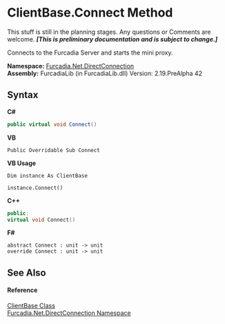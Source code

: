 # ClientBase.Connect Method 
This stuff is still in the planning stages. Any questions or Comments are welcome. _**\[This is preliminary documentation and is subject to change.\]**_

Connects to the Furcadia Server and starts the mini proxy.

**Namespace:**&nbsp;<a href="N_Furcadia_Net_DirectConnection">Furcadia.Net.DirectConnection</a><br />**Assembly:**&nbsp;FurcadiaLib (in FurcadiaLib.dll) Version: 2.19.PreAlpha 42

## Syntax

**C#**<br />
``` C#
public virtual void Connect()
```

**VB**<br />
``` VB
Public Overridable Sub Connect
```

**VB Usage**<br />
``` VB Usage
Dim instance As ClientBase

instance.Connect()
```

**C++**<br />
``` C++
public:
virtual void Connect()
```

**F#**<br />
``` F#
abstract Connect : unit -> unit 
override Connect : unit -> unit 
```


## See Also


#### Reference
<a href="T_Furcadia_Net_DirectConnection_ClientBase">ClientBase Class</a><br /><a href="N_Furcadia_Net_DirectConnection">Furcadia.Net.DirectConnection Namespace</a><br />